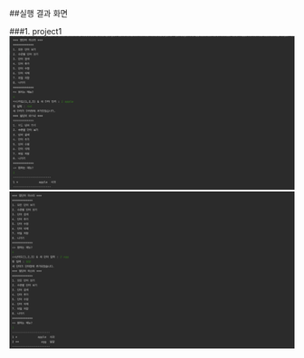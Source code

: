 ##실행 결과 화면

###1. project1
<img src='https://github.com/MinkyoungKim-22100090/2022_javaproject/blob/master/screenshot/hw1_1.png?raw=true'>
<img src='https://github.com/MinkyoungKim-22100090/2022_javaproject/blob/master/screenshot/hw1_2.png?raw=true'>
<img src=''>
